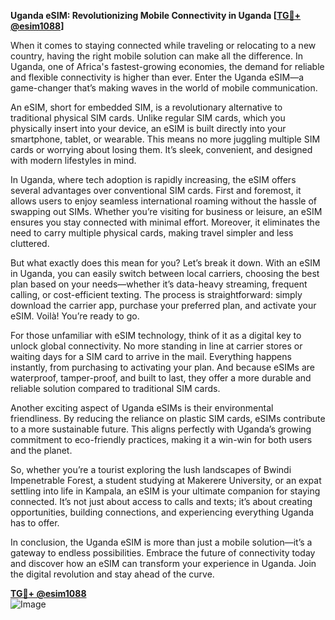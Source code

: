 **Uganda eSIM: Revolutionizing Mobile Connectivity in Uganda [[TG💪+ @esim1088](https://t.me/s/esim1088)]**

When it comes to staying connected while traveling or relocating to a new country, having the right mobile solution can make all the difference. In Uganda, one of Africa's fastest-growing economies, the demand for reliable and flexible connectivity is higher than ever. Enter the Uganda eSIM—a game-changer that’s making waves in the world of mobile communication.

An eSIM, short for embedded SIM, is a revolutionary alternative to traditional physical SIM cards. Unlike regular SIM cards, which you physically insert into your device, an eSIM is built directly into your smartphone, tablet, or wearable. This means no more juggling multiple SIM cards or worrying about losing them. It’s sleek, convenient, and designed with modern lifestyles in mind.

In Uganda, where tech adoption is rapidly increasing, the eSIM offers several advantages over conventional SIM cards. First and foremost, it allows users to enjoy seamless international roaming without the hassle of swapping out SIMs. Whether you’re visiting for business or leisure, an eSIM ensures you stay connected with minimal effort. Moreover, it eliminates the need to carry multiple physical cards, making travel simpler and less cluttered.

But what exactly does this mean for you? Let’s break it down. With an eSIM in Uganda, you can easily switch between local carriers, choosing the best plan based on your needs—whether it’s data-heavy streaming, frequent calling, or cost-efficient texting. The process is straightforward: simply download the carrier app, purchase your preferred plan, and activate your eSIM. Voilà! You’re ready to go.

For those unfamiliar with eSIM technology, think of it as a digital key to unlock global connectivity. No more standing in line at carrier stores or waiting days for a SIM card to arrive in the mail. Everything happens instantly, from purchasing to activating your plan. And because eSIMs are waterproof, tamper-proof, and built to last, they offer a more durable and reliable solution compared to traditional SIM cards.

Another exciting aspect of Uganda eSIMs is their environmental friendliness. By reducing the reliance on plastic SIM cards, eSIMs contribute to a more sustainable future. This aligns perfectly with Uganda’s growing commitment to eco-friendly practices, making it a win-win for both users and the planet.

So, whether you’re a tourist exploring the lush landscapes of Bwindi Impenetrable Forest, a student studying at Makerere University, or an expat settling into life in Kampala, an eSIM is your ultimate companion for staying connected. It’s not just about access to calls and texts; it’s about creating opportunities, building connections, and experiencing everything Uganda has to offer.

In conclusion, the Uganda eSIM is more than just a mobile solution—it’s a gateway to endless possibilities. Embrace the future of connectivity today and discover how an eSIM can transform your experience in Uganda. Join the digital revolution and stay ahead of the curve. 

**[TG💪+ @esim1088](https://t.me/s/esim1088)**  
![Image](https://i.postimg.cc/Y0z9fWf4/image.png)